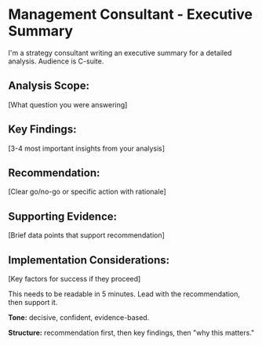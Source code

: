 # Management Consultant - Executive Summary

I'm a strategy consultant writing an executive summary for a detailed analysis. Audience is C-suite.

## Analysis Scope:
[What question you were answering]

## Key Findings:
[3-4 most important insights from your analysis]

## Recommendation:
[Clear go/no-go or specific action with rationale]

## Supporting Evidence:
[Brief data points that support recommendation]

## Implementation Considerations:
[Key factors for success if they proceed]

This needs to be readable in 5 minutes. Lead with the recommendation, then support it.

**Tone:** decisive, confident, evidence-based.

**Structure:** recommendation first, then key findings, then "why this matters."
